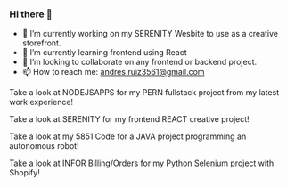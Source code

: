 ### Hi there 👋
- 🔭 I’m currently working on my SERENITY Wesbite to use as a creative storefront.
- 🌱 I’m currently learning frontend using React
- 👯 I’m looking to collaborate on any frontend or backend project.
- 📫 How to reach me: andres.ruiz3561@gmail.com 


Take a look at NODEJSAPPS for my PERN fullstack project from my latest work experience!

Take a look at SERENITY for my frontend REACT creative project!

Take a look at my 5851 Code for a JAVA project programming an autonomous robot!

Take a look at INFOR Billing/Orders for my Python Selenium project with Shopify!

<!--
**Andresr35/Andresr35** is a ✨ _special_ ✨ repository because its `README.md` (this file) appears on your GitHub profile.

Here are some ideas to get you started:

- 🔭 I’m currently working on ...
- 🌱 I’m currently learning ...
- 👯 I’m looking to collaborate on ...
- 🤔 I’m looking for help with ...
- 💬 Ask me about ...
- 📫 How to reach me: ...
- 😄 Pronouns: ...
- ⚡ Fun fact: ...
-->
